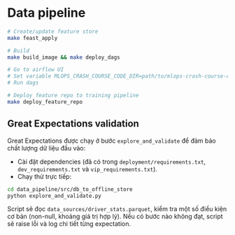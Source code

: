 # Data pipeline

```bash
# Create/update feature store
make feast_apply

# Build
make build_image && make deploy_dags

# Go to airflow UI
# Set variable MLOPS_CRASH_COURSE_CODE_DIR=path/to/mlops-crash-course-code
# Run dags

# Deploy feature repo to training pipeline
make deploy_feature_repo
```

## Great Expectations validation

Great Expectations được chạy ở bước `explore_and_validate` để đảm bảo chất lượng dữ liệu đầu vào:

- Cài đặt dependencies (đã có trong `deployment/requirements.txt`, `dev_requirements.txt` và `vip_requirements.txt`).
- Chạy thử trực tiếp:

```bash
cd data_pipeline/src/db_to_offline_store
python explore_and_validate.py
```

Script sẽ đọc `data_sources/driver_stats.parquet`, kiểm tra một số điều kiện cơ bản (non-null, khoảng giá trị hợp lý). Nếu có bước nào không đạt, script sẽ raise lỗi và log chi tiết từng expectation.
